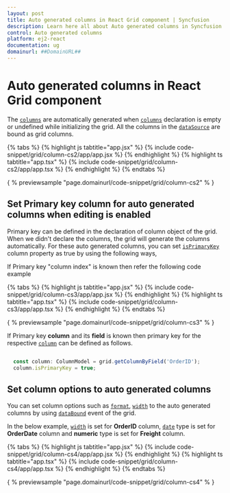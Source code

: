 ```yaml
---
layout: post
title: Auto generated columns in React Grid component | Syncfusion
description: Learn here all about Auto generated columns in Syncfusion React Grid component of Syncfusion Essential JS 2 and more.
control: Auto generated columns 
platform: ej2-react
documentation: ug
domainurl: ##DomainURL##
---
```


# Auto generated columns in React Grid component

The [`columns`](https://ej2.syncfusion.com/angular/documentation/api/grid/column/) are automatically generated when [`columns`](https://ej2.syncfusion.com/angular/documentation/api/grid/column/) declaration is empty or undefined while initializing the grid.
All the columns in the [`dataSource`](https://ej2.syncfusion.com/angular/documentation/api/grid/#datasource) are bound as grid columns.

{% tabs %}
{% highlight js tabtitle="app.jsx" %}
{% include code-snippet/grid/column-cs2/app/app.jsx %}
{% endhighlight %}
{% highlight ts tabtitle="app.tsx" %}
{% include code-snippet/grid/column-cs2/app/app.tsx %}
{% endhighlight %}
{% endtabs %}

{ % previewsample "page.domainurl/code-snippet/grid/column-cs2" % }

## Set Primary key column for auto generated columns when editing is enabled

Primary key can be defined in the declaration of column object of the grid. When we didn't declare the columns, the grid will generate the columns automatically. For these auto generated columns, you can set [`isPrimaryKey`](https://ej2.syncfusion.com/angular/documentation/api/grid/column/#isprimarykey) column property as true by using the following ways,

If Primary key "column index" is known then refer the following code example

{% tabs %}
{% highlight js tabtitle="app.jsx" %}
{% include code-snippet/grid/column-cs3/app/app.jsx %}
{% endhighlight %}
{% highlight ts tabtitle="app.tsx" %}
{% include code-snippet/grid/column-cs3/app/app.tsx %}
{% endhighlight %}
{% endtabs %}

{ % previewsample "page.domainurl/code-snippet/grid/column-cs3" % }

If Primary key **column** and its **field** is known then primary key for the respective [`column`](https://ej2.syncfusion.com/documentation/api/grid/column/) can be defined as follows.

```typescript

  const column: ColumnModel = grid.getColumnByField('OrderID');
  column.isPrimaryKey = true;

```

## Set column options to auto generated columns

You can set column options such as [`format`](https://ej2.syncfusion.com/angular/documentation/api/grid/column/#format), [`width`](https://ej2.syncfusion.com/angular/documentation/api/grid/column/#width) to the auto generated columns by using [`dataBound`](https://ej2.syncfusion.com/angular/documentation/api/grid/#databound) event of the grid.

In the below example, [`width`](https://ej2.syncfusion.com/angular/documentation/api/grid/column/#width) is set for **OrderID** column, [`date`](../../common/internationalization/#date-formatting) type is set for **OrderDate** column and **numeric** type is set for **Freight** column.

{% tabs %}
{% highlight js tabtitle="app.jsx" %}
{% include code-snippet/grid/column-cs4/app/app.jsx %}
{% endhighlight %}
{% highlight ts tabtitle="app.tsx" %}
{% include code-snippet/grid/column-cs4/app/app.tsx %}
{% endhighlight %}
{% endtabs %}

{ % previewsample "page.domainurl/code-snippet/grid/column-cs4" % }